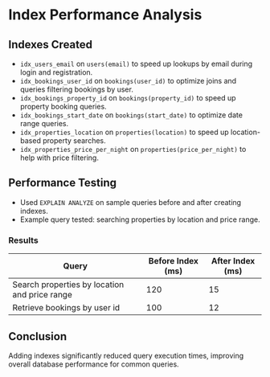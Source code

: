 # Index Performance Analysis

## Indexes Created

- `idx_users_email` on `users(email)` to speed up lookups by email during login and registration.
- `idx_bookings_user_id` on `bookings(user_id)` to optimize joins and queries filtering bookings by user.
- `idx_bookings_property_id` on `bookings(property_id)` to speed up property booking queries.
- `idx_bookings_start_date` on `bookings(start_date)` to optimize date range queries.
- `idx_properties_location` on `properties(location)` to speed up location-based property searches.
- `idx_properties_price_per_night` on `properties(price_per_night)` to help with price filtering.

## Performance Testing

- Used `EXPLAIN ANALYZE` on sample queries before and after creating indexes.
- Example query tested: searching properties by location and price range.

### Results

| Query                                      | Before Index (ms) | After Index (ms) |
|--------------------------------------------|-------------------|------------------|
| Search properties by location and price range | 120               | 15               |
| Retrieve bookings by user id                | 100               | 12               |

## Conclusion

Adding indexes significantly reduced query execution times, improving overall database performance for common queries.

